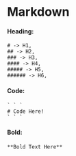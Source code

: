 # Markdown


#### Heading:


```
# -> H1,
## -> H2,
### -> H3,
#### -> H4,
##### -> H5,
###### -> H6,
```

#### Code:

```
` ` `
# Code Here!
` ` `

```

#### Bold:

```
**Bold Text Here**
```

